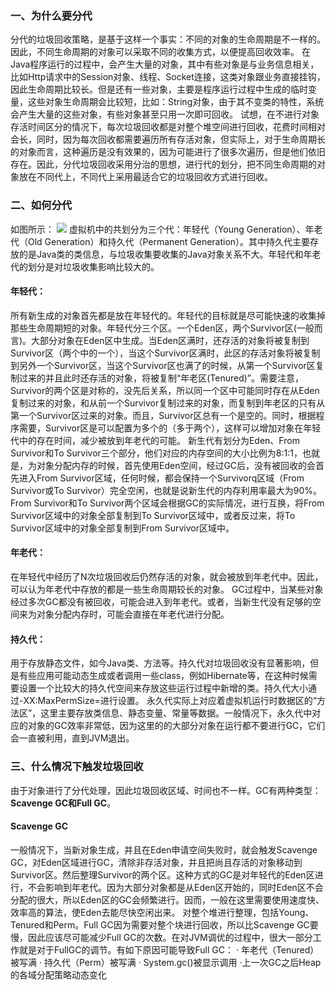 ### 一、为什么要分代
分代的垃圾回收策略，是基于这样一个事实：不同的对象的生命周期是不一样的。因此，不同生命周期的对象可以采取不同的收集方式，以便提高回收效率。
在Java程序运行的过程中，会产生大量的对象，其中有些对象是与业务信息相关，比如Http请求中的Session对象、线程、Socket连接，这类对象跟业务直接挂钩，因此生命周期比较长。但是还有一些对象，主要是程序运行过程中生成的临时变量，这些对象生命周期会比较短，比如：String对象，由于其不变类的特性，系统会产生大量的这些对象，有些对象甚至只用一次即可回收。
试想，在不进行对象存活时间区分的情况下，每次垃圾回收都是对整个堆空间进行回收，花费时间相对会长，同时，因为每次回收都需要遍历所有存活对象，但实际上，对于生命周期长的对象而言，这种遍历是没有效果的，因为可能进行了很多次遍历，但是他们依旧存在。因此，分代垃圾回收采用分治的思想，进行代的划分，把不同生命周期的对象放在不同代上，不同代上采用最适合它的垃圾回收方式进行回收。
### 二、如何分代
如图所示：
![](https://images.cherryfloris.eu.org/2022/1664033554535-7f8edfef-0f06-4804-9f90-f60e4a6b67ef.jpeg)
 虚拟机中的共划分为三个代：年轻代（Young Generation）、年老代（Old Generation）和持久代（Permanent Generation）。其中持久代主要存放的是Java类的类信息，与垃圾收集要收集的Java对象关系不大。年轻代和年老代的划分是对垃圾收集影响比较大的。
#### 年轻代：
所有新生成的对象首先都是放在年轻代的。年轻代的目标就是尽可能快速的收集掉那些生命周期短的对象。年轻代分三个区。一个Eden区，两个Survivor区(一般而言)。大部分对象在Eden区中生成。当Eden区满时，还存活的对象将被复制到Survivor区（两个中的一个），当这个Survivor区满时，此区的存活对象将被复制到另外一个Survivor区，当这个Survivor区也满了的时候，从第一个Survivor区复制过来的并且此时还存活的对象，将被复制“年老区(Tenured)”。需要注意，Survivor的两个区是对称的，没先后关系，所以同一个区中可能同时存在从Eden复制过来的对象，和从前一个Survivor复制过来的对象，而复制到年老区的只有从第一个Survivor区过来的对象。而且，Survivor区总有一个是空的。同时，根据程序需要，Survivor区是可以配置为多个的（多于两个），这样可以增加对象在年轻代中的存在时间，减少被放到年老代的可能。
新生代有划分为Eden、From Survivor和To Survivor三个部分，他们对应的内存空间的大小比例为8:1:1，也就是，为对象分配内存的时候，首先使用Eden空间，经过GC后，没有被回收的会首先进入From Survivor区域，任何时候，都会保持一个Survivorq区域（From Survivor或To Survivor）完全空闲，也就是说新生代的内存利用率最大为90%。From Survivor和To Survivor两个区域会根据GC的实际情况，进行互换，将From Survivor区域中的对象全部复制到To Survivor区域中，或者反过来，将To Survivor区域中的对象全部复制到From Survivor区域中。
#### 年老代：
在年轻代中经历了N次垃圾回收后仍然存活的对象，就会被放到年老代中。因此，可以认为年老代中存放的都是一些生命周期较长的对象。
GC过程中，当某些对象经过多次GC都没有被回收，可能会进入到年老代。或者，当新生代没有足够的空间来为对象分配内存时，可能会直接在年老代进行分配。
#### 持久代：
用于存放静态文件，如今Java类、方法等。持久代对垃圾回收没有显著影响，但是有些应用可能动态生成或者调用一些class，例如Hibernate等，在这种时候需要设置一个比较大的持久代空间来存放这些运行过程中新增的类。持久代大小通过-XX:MaxPermSize=<N>进行设置。
永久代实际上对应着虚拟机运行时数据区的“方法区”，这里主要存放类信息、静态变量、常量等数据。一般情况下，永久代中对应的对象的GC效率非常低，因为这里的的大部分对象在运行都不要进行GC，它们会一直被利用，直到JVM退出。
### 三、什么情况下触发垃圾回收
由于对象进行了分代处理，因此垃圾回收区域、时间也不一样。GC有两种类型：**Scavenge GC和Full GC**。
#### Scavenge GC
一般情况下，当新对象生成，并且在Eden申请空间失败时，就会触发Scavenge GC，对Eden区域进行GC，清除非存活对象，并且把尚且存活的对象移动到Survivor区。然后整理Survivor的两个区。这种方式的GC是对年轻代的Eden区进行，不会影响到年老代。因为大部分对象都是从Eden区开始的，同时Eden区不会分配的很大，所以Eden区的GC会频繁进行。因而，一般在这里需要使用速度快、效率高的算法，使Eden去能尽快空闲出来。
对整个堆进行整理，包括Young、Tenured和Perm。Full GC因为需要对整个块进行回收，所以比Scavenge GC要慢，因此应该尽可能减少Full GC的次数。在对JVM调优的过程中，很大一部分工作就是对于FullGC的调节。有如下原因可能导致Full GC：
· 年老代（Tenured）被写满
· 持久代（Perm）被写满
· System.gc()被显示调用
·上一次GC之后Heap的各域分配策略动态变化
